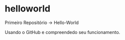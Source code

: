 # helloworld
Primeiro Repositório -> Hello-World

Usando o GitHub e compreendedo seu funcionamento.

